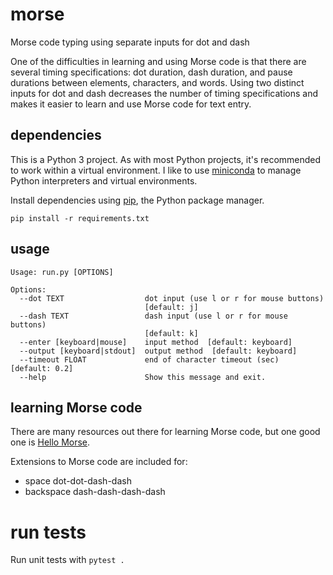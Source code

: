 # morse
Morse code typing using separate inputs for dot and dash

One of the difficulties in learning and using Morse code is that there are several timing specifications: dot duration, dash duration, and pause durations between elements, characters, and words. Using two distinct inputs for dot and dash decreases the number of timing specifications and makes it easier to learn and use Morse code for text entry.

## dependencies
This is a Python 3 project. As with most Python projects, it's recommended to work within a virtual environment. I like to use [miniconda](https://conda.io/miniconda.html) to manage Python interpreters and virtual environments.

Install dependencies using [pip](https://pypi.org/project/pip/), the Python package manager.
```
pip install -r requirements.txt
```

## usage
```
Usage: run.py [OPTIONS]

Options:
  --dot TEXT                  dot input (use l or r for mouse buttons)
                              [default: j]
  --dash TEXT                 dash input (use l or r for mouse buttons)
                              [default: k]
  --enter [keyboard|mouse]    input method  [default: keyboard]
  --output [keyboard|stdout]  output method  [default: keyboard]
  --timeout FLOAT             end of character timeout (sec)  [default: 0.2]
  --help                      Show this message and exit.
```

## learning Morse code

There are many resources out there for learning Morse code, but one good one is [Hello Morse](https://experiments.withgoogle.com/collection/morse).

Extensions to Morse code are included for:
* space     dot-dot-dash-dash
* backspace dash-dash-dash-dash

# run tests
Run unit tests with `pytest .` 